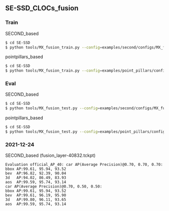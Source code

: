 ## SE-SSD_CLOCs_fusion  

### Train
SECOND_based
```bash
$ cd SE-SSD  
$ python tools/MX_fusion_train.py --config=examples/second/configs/MX_fusion_train_config.py --checkpoint=epoch_60.pth
```
pointpillars_based
```bash
$ cd SE-SSD  
$ python tools/MX_fusion_train.py --config=examples/point_pillars/configs/MX_fusion_train_config.py --checkpoint=epoch_60.pth
```

### Eval  
SECOND_based
```bash
$ cd SE-SSD  
$ python tools/MX_fusion_test.py --config=examples/second/configs/MX_fusion_test_config.py --checkpoint=epoch_60.pth
```
pointpillars_based
```bash
$ cd SE-SSD  
$ python tools/MX_fusion_test.py --config=examples/point_pillars/configs/MX_fusion_test_config.py --checkpoint=epoch_60.pth
```


### 2021-12-24
SECOND_based (fusion_layer-40832.tckpt)
```text
Evaluation official_AP_40: car AP(Average Precision)@0.70, 0.70, 0.70:
bbox AP:99.61, 95.94, 93.52
bev  AP:96.82, 92.39, 90.04
3d   AP:94.02, 86.49, 83.93
aos  AP:99.59, 95.74, 93.14
car AP(Average Precision)@0.70, 0.50, 0.50:
bbox AP:99.61, 95.94, 93.52
bev  AP:99.61, 96.19, 95.90
3d   AP:99.80, 96.11, 93.65
aos  AP:99.59, 95.74, 93.14
```
